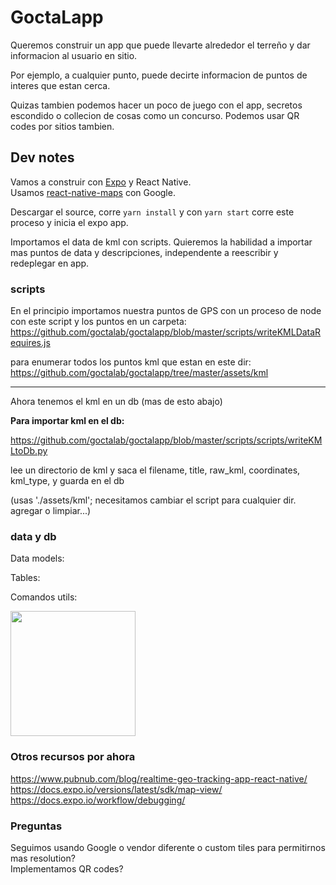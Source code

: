 # GoctaLapp

Queremos construir un app que puede llevarte alrededor 
el terreño y dar informacion al usuario en sitio.

Por ejemplo, a cualquier punto, puede decirte informacion de puntos de interes que estan cerca.

Quizas tambien podemos hacer un poco de juego con el app, secretos escondido o collecion de cosas como un concurso.
Podemos usar QR codes por sitios tambien.

## Dev notes

Vamos a construir con [Expo](https://docs.expo.io/) y React Native.  
Usamos [react-native-maps](https://github.com/react-native-community/react-native-maps) con Google.  

Descargar el source, corre `yarn install` y con `yarn start` corre este proceso y inicia el expo app.

Importamos el data de kml con scripts. 
Quieremos la habilidad a importar mas puntos de data y descripciones, independente a reescribir y redeplegar en app.

### scripts

En el principio importamos nuestra puntos de GPS con un proceso de node con este script y los puntos en un carpeta:  
https://github.com/goctalab/goctalapp/blob/master/scripts/writeKMLDataRequires.js 

para enumerar todos los puntos kml que estan en este dir:  
https://github.com/goctalab/goctalapp/tree/master/assets/kml  

---

Ahora tenemos el kml en un db (mas de esto abajo)

__Para importar kml en el db:__

https://github.com/goctalab/goctalapp/blob/master/scripts/scripts/writeKMLtoDb.py

lee un directorio de kml y saca el filename, title, raw_kml, coordinates, kml_type, y guarda en el db

(usas './assets/kml'; necesitamos cambiar el script para cualquier dir.
agregar o limpiar...)


### data y db
Data models:

Tables:

Comandos utils:

<img src="https://user-images.githubusercontent.com/92090/90290981-7af15480-de44-11ea-80a5-22e713e7f7ac.jpeg" width="200" />

### Otros recursos por ahora
https://www.pubnub.com/blog/realtime-geo-tracking-app-react-native/
https://docs.expo.io/versions/latest/sdk/map-view/
https://docs.expo.io/workflow/debugging/

### Preguntas
Seguimos usando Google o vendor diferente o custom tiles para permitirnos mas resolution?  
Implementamos QR codes?  


